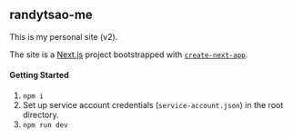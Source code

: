 ## randytsao-me

This is my personal site (v2).

The site is a [Next.js](https://nextjs.org/) project bootstrapped with [`create-next-app`](https://github.com/vercel/next.js/tree/canary/packages/create-next-app).

#### Getting Started

1. `npm i`
2. Set up service account credentials (`service-account.json`) in the root directory.
3. `npm run dev`
